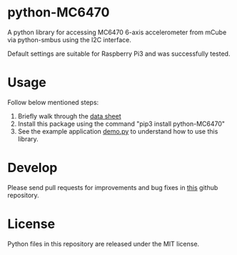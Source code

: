 # python-MC6470
A python library for accessing MC6470 6-axis accelerometer from mCube via python-smbus using the I2C interface.

Default settings are suitable for Raspberry Pi3 and was successfully tested.

# Usage
Follow below mentioned steps:
1. Briefly walk through the [data sheet](https://github.com/M-TarunKumar/python-MC6470/blob/main/MC6470-Datasheet-APS-048-0033v1.7-1.pdf) 
2. Install this package using the command "pip3 install python-MC6470"
3. See the example application [demo.py](https://github.com/M-TarunKumar/python-MC6470/blob/main/demo.py) to understand how to use this library.

# Develop
Please send pull requests for improvements and bug fixes in [this](https://github.com/M-TarunKumar/python-MC6470) github repository.

# License
Python files in this repository are released under the MIT license.
